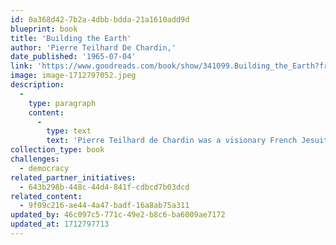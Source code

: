 ```yaml
---
id: 0a368d42-7b2a-4dbb-bdda-21a1610add9d
blueprint: book
title: 'Building the Earth'
author: 'Pierre Teilhard De Chardin,'
date_published: '1965-07-04'
link: 'https://www.goodreads.com/book/show/341099.Building_the_Earth?from_search=true&from_srp=true&qid=PaB5GVGnB4&rank=1'
image: image-1712797052.jpeg
description:
  -
    type: paragraph
    content:
      -
        type: text
        text: 'Pierre Teilhard de Chardin was a visionary French Jesuit, paleontologist, biologist, and philosopher, who spent the bulk of his life trying to integrate religious experience with natural science, most specifically Christian theology with theories of evolution. In this endeavor he became enthralled with the possibilities for humankind, which he saw as heading for an exciting convergence of systems, an "Omega point" where the coalescence of consciousness will lead us to a new state of peace and planetary unity. Long before ecology was fashionable, he saw this unity as being based intrinsically upon the spirit of the Earth. Studied in England. Traveled to numerous countries, including China, as missionary.'
collection_type: book
challenges:
  - democracy
related_partner_initiatives:
  - 643b298b-448c-44d4-841f-cdbcd7b03dcd
related_content:
  - 9f09c216-ae44-4a47-badf-16a8ab75a311
updated_by: 46c097c5-771c-49e2-b8c6-ba6009ae7172
updated_at: 1712797713
---
```


